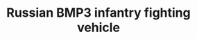 ---
layout: product
title: "Russian BMP3 infantry fighting vehicle"
price: "2800" 
desc: "Maketa"
img_path: "/assets/img/MA72007.jpg"
brand: "N/A"
available: true
special_offer: true
new: false
soon: false
cat: "010000"
subcat: "013300"
subsubcat: "0N/A"
sifra: "MA72007"
---